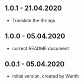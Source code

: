 ## 1.0.1 - 21.04.2020

- Translate the Strings

## 1.0.0 - 05.04.2020

- correct README document

## 0.0.1 - 05.04.2020

- Initial version, created by Warith
